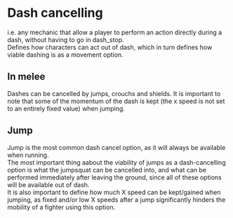 # Dash cancelling
i.e. any mechanic that allow a player to perform an action directly during a dash, without having to go in dash_stop.  
Defines how characters can act out of dash, which in turn defines how viable dashing is as a movement option.  

## In melee
Dashes can be cancelled by jumps, crouchs and shields. It is important to note that some of the momentum of the dash is kept (the x speed is not set to an entirely fixed value) when jumping.  

## Jump
Jump is the most common dash cancel option, as it will always be available when running.  
The most important thing aabout the viability of jumps as a dash-cancelling option is what the jumpsquat can be cancelled into, and what can be performed immediately after leaving the ground, since all of these options will be available out of dash.  
It is also important to define how much X speed can be kept/gained when jumping, as fixed and/or low X speeds after a jump significantly hinders the mobility of a fighter using this option.  
